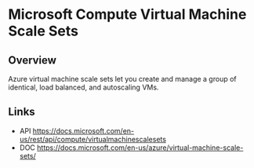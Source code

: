 # Microsoft Compute Virtual Machine Scale Sets

## Overview
Azure virtual machine scale sets let you create and manage a group of identical, load balanced, and autoscaling VMs.

## Links
- API https://docs.microsoft.com/en-us/rest/api/compute/virtualmachinescalesets
- DOC https://docs.microsoft.com/en-us/azure/virtual-machine-scale-sets/
